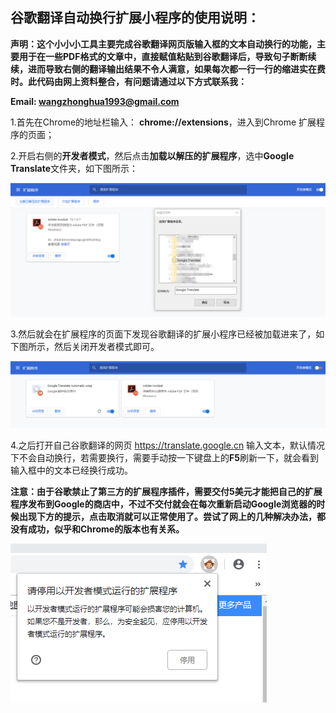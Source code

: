 ## 谷歌翻译自动换行扩展小程序的使用说明： ##


**声明：这个小小小工具主要完成谷歌翻译网页版输入框的文本自动换行的功能，主要用于在一些PDF格式的文章中，直接赋值粘贴到谷歌翻译后，导致句子断断续续，进而导致右侧的翻译输出结果不令人满意，如果每次都一行一行的缩进实在费时。此代码由网上资料整合，有问题请通过以下方式联系我：**

**Email:  wangzhonghua1993@gmail.com**
   


1.首先在Chrome的地址栏输入： **chrome://extensions**，进入到Chrome 扩展程序的页面；

2.开启右侧的**开发者模式**，然后点击**加载以解压的扩展程序**，选中**Google Translate**文件夹，如下图所示：

![Developer](./img/Developer.png)


3.然后就会在扩展程序的页面下发现谷歌翻译的扩展小程序已经被加载进来了，如下图所示，然后关闭开发者模式即可。

![Translate](./img/Translate.png)

4.之后打开自己谷歌翻译的网页 https://translate.google.cn 输入文本，默认情况下不会自动换行，若需要换行，需要手动按一下键盘上的**F5**刷新一下，就会看到输入框中的文本已经换行成功。

**注意：由于谷歌禁止了第三方的扩展程序插件，需要交付5美元才能把自己的扩展程序发布到Google的商店中，不过不交付就会在每次重新启动Google浏览器的时候出现下方的提示，点击取消就可以正常使用了。尝试了网上的几种解决办法，都没有成功，似乎和Chrome的版本也有关系。**

![Tips](./img/Tips.png)
